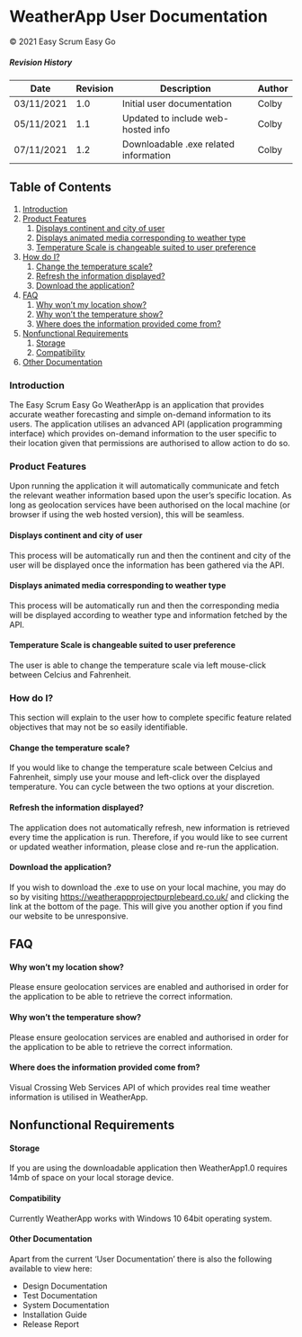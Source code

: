 # WeatherApp User Documentation
© 2021 Easy Scrum Easy Go

##### Revision History
Date        | Revision | Description | Author
------------ | ------------ | ------------ | ------------ 
03/11/2021 | 1.0 | Initial user documentation | Colby 
05/11/2021 | 1.1 | Updated to include web-hosted info | Colby
07/11/2021 | 1.2 | Downloadable .exe related information | Colby

## Table of Contents

1. [Introduction](#Introduction)
2. [Product Features](#product-features)
	1. [Displays continent and city of user](#displays-continent-and-city-of-user)
	2. [Displays animated media corresponding to weather type](#displays-animated-media-corresponding-to-weather-type)
	3. [Temperature Scale is changeable suited to user preference](#temperature-scale-is-changeable-suited-to-user-preference)
3. [How do I?](#how-do-i)
	1. [Change the temperature scale?](#change-the-temperature-scale)
	2. [Refresh the information displayed?](#refresh-the-information-displayed)
	3. [Download the application?](#download-the-application)
4. [FAQ](#FAQ)
	1. [Why won’t my location show?](#why-wont-my-location-show)
	2. [Why won’t the temperature show?](#why-wont-the-temperature-show)
	3. [Where does the information provided come from?](#where-does-the-information-provided-come-from)
5. [Nonfunctional Requirements](#nonfunctional-requirements)
	1. [Storage](#storage)
	2. [Compatibility](#compatibility)
6. [Other Documentation](#other-documentation)

### Introduction
The Easy Scrum Easy Go WeatherApp is an application that provides accurate weather forecasting and simple on-demand information to its users. The application utilises an advanced API (application programming interface) which provides on-demand information to the user specific to their location given that permissions are authorised to allow action to do so.

### Product Features
Upon running the application it will automatically communicate and fetch the relevant weather information based upon the user’s specific location. As long as geolocation services have been authorised on the local machine (or browser if using the web hosted version), this will be seamless. 

#### Displays continent and city of user
This process will be automatically run and then the continent and city of the user will be displayed once the information has been gathered via the API.

#### Displays animated media corresponding to weather type
This process will be automatically run and then the corresponding media will be displayed according to weather type and information fetched by the API.

#### Temperature Scale is changeable suited to user preference
The user is able to change the temperature scale via left mouse-click between Celcius and Fahrenheit.

### How do I?
This section will explain to the user how to complete specific feature related objectives that may not be so easily identifiable. 

#### Change the temperature scale?
If you would like to change the temperature scale between Celcius and Fahrenheit, simply use your mouse and left-click over the displayed temperature. You can cycle between the two options at your discretion.

#### Refresh the information displayed?
The application does not automatically refresh, new information is retrieved every time the application is run. Therefore, if you would like to see current or updated weather information, please close and re-run the application.

#### Download the application?
If you wish to download the .exe to use on your local machine, you may do so by visiting https://weatherappprojectpurplebeard.co.uk/ and clicking the link at the bottom of the page. This will give you another option if you find our website to be unresponsive.

## FAQ

#### Why won’t my location show?
Please ensure geolocation services are enabled and authorised in order for the application to be able to retrieve the correct information.

#### Why won’t the temperature show?
Please ensure geolocation services are enabled and authorised in order for the application to be able to retrieve the correct information.

#### Where does the information provided come from?
Visual Crossing Web Services API of which provides real time weather information is utilised in WeatherApp.

## Nonfunctional Requirements

#### Storage
If you are using the downloadable application then WeatherApp1.0 requires 14mb of space on your local storage device.

#### Compatibility
Currently WeatherApp works with Windows 10 64bit operating system.

#### Other Documentation
Apart from the current ‘User Documentation’ there is also the following available to view here:

- Design Documentation
- Test Documentation
- System Documentation
- Installation Guide
- Release Report
